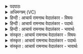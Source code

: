 <details><summary>पदपाठः</summary>

कः꣢। ई꣣म्। वेद। सुते꣢। स꣡चा꣢꣯। पि꣡ब꣢꣯न्तम्। कत्। व꣡यः꣢꣯। द꣣धे। अय꣢म्। यः। पु꣡रः꣢꣯। वि꣣भि꣡न꣢त्ति। वि꣣। भि꣡नत्ति꣢। ओ꣡ज꣢꣯सा। म꣣न्दानः꣢। शि꣣प्री꣢। अ꣡न्ध꣢꣯सः। १६९६।
</details>

<details><summary>अधिमन्त्रम् (VC)</summary>

- इन्द्रः
- मेध्यातिथिः काण्वः
- बृहती
- मध्यमः
</details>

<details><summary>हिन्दी : आचार्य रामनाथ वेदालंकार - विषयः</summary>

प्रथम ऋचा पूर्वार्चिक में २९७ क्रमाङ्क पर परमात्मा के विषय में व्याख्यात हो चुकी है। यहाँ प्रश्नोत्तर-शैली से उपास्य-उपासक का विषय वर्णित करते हैं।
</details>

<details><summary>हिन्दी : आचार्य रामनाथ वेदालंकार - पदार्थः</summary>

पदार्थान्वयभाषाः -  (सुते)उपासक के भक्ति-रस के अभिषुत होने पर(सचा)एक साथ(ईम्)इस भक्ति-रस को(पिबन्तम्)पीते हुए इन्द्र परमात्मा को(कः वेद)कौन जानता है? (कत्)कब,वह उपासक के अन्तरात्मा में(वयः)आनन्द-रस को(दधे)रख देता है,यह भी(कः वेद)कौन जानता है?आगे इसका उत्तर दिया गया है—(अयं यः)यह जो(शिप्री)विस्तीर्ण बलवाला उपासक(अन्धसः)आनन्द-रस से(मन्दानः)उत्साह प्राप्त करता हुआ(ओजसा)आत्म-बल से(पुर)आन्तरिक असुरों की किलेबन्दियों को(विभिनत्ति)तोड़-फोड़ देता है,वही जानता है ॥१॥
</details>

<details><summary>हिन्दी : आचार्य रामनाथ वेदालंकार - भावार्थः</summary>

भावार्थभाषाः -  कैसे परमात्मा भक्त के भक्तिरस में डूब जाता है और कैसे उपासक भगवान् के ब्रह्मानन्द-रस में डूबता है,इस बात को आत्मसमर्पक भगवद्-भक्त ही जानता है,दूसरा कोई,जिसने भक्त्ति का प्रसाद अनुभव नहीं किया,इस बात को नहीं जान सकता ॥१॥
</details>

<details><summary>संस्कृत : आचार्य रामनाथ वेदालंकार - विषयः</summary>

तत्र प्रथमा ऋक् पूर्वार्चिके २९७ क्रमाङ्के परमात्मविषये व्याख्याता। अत्र प्रश्नोत्तरशैल्या उपास्योपासकविषयमाह।
</details>

<details><summary>संस्कृत : आचार्य रामनाथ वेदालंकार - पदार्थः</summary>

पदार्थान्वयभाषाः -  (सुते)उपासकस्य भक्तिरसेऽभिषुते सति(सचा)युगपत्(ईम्)एवं भक्तिरसम्(पिबन्तम्)आस्वादयन्तम् इन्द्रं परमात्मानम्(कः वेद)को जानाति? (कत्)कदा,असौ उपासकस्यान्तरात्मनि(वयः)आनन्दरसम्(दधे)निदधाति इत्यपि(कः वेद)को जानातीति प्रश्नः। तदुत्तरमाह—(अयं यः)य एष(शिप्री)सृप्री,विस्तीर्णबलः उपासकः(अन्धसः)आनन्दरसात्(मन्दानः)उत्साहं प्राप्नुवन्(ओजसा)आत्मबलेन(पुरः)आभ्यन्तराणामसुराणां दुर्गपङ्क्तीः(विभिनत्ति)विदारयति,स एव जानातीति ॥१॥
</details>

<details><summary>संस्कृत : आचार्य रामनाथ वेदालंकार - भावार्थः</summary>

भावार्थभाषाः -  कथं परमात्मा भक्तस्य भक्तिरसे निमग्नो जायते कथं चोपासको भगवतो ब्रह्मानन्दरसे इति कृतात्मसमर्पणो भगवद्भक्त एव जानाति,नान्यः कश्चिदननुभूतभक्तिप्रसादो जनः ॥१॥
</details>